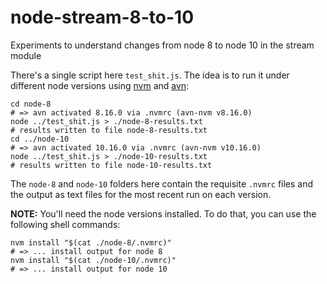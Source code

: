 # node-stream-8-to-10
Experiments to understand changes from node 8 to node 10 in the stream module

There's a single script here `test_shit.js`. The idea is to run it under different node versions using [nvm](https://github.com/nvm-sh/nvm) and [avn](https://github.com/wbyoung/avn):
```{bash}
cd node-8
# => avn activated 8.16.0 via .nvmrc (avn-nvm v8.16.0)
node ../test_shit.js > ./node-8-results.txt
# results written to file node-8-results.txt
cd ../node-10
# => avn activated 10.16.0 via .nvmrc (avn-nvm v10.16.0)
node ../test_shit.js > ./node-10-results.txt
# results written to file node-10-results.txt
```

The `node-8` and `node-10` folders here contain the requisite `.nvmrc` files and the output as text files for the most recent run on each version.

**NOTE:** You'll need the node versions installed. To do that, you can use the following shell commands:
```{bash}
nvm install "$(cat ./node-8/.nvmrc)"
# => ... install output for node 8
nvm install "$(cat ./node-10/.nvmrc)"
# => ... install output for node 10
```
